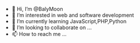 - 👋 Hi, I’m @BalyMoon
- 👀 I’m interested in web and software development
- 🌱 I’m currently learning JavaScript,PHP,Python
- 💞️ I’m looking to collaborate on ...
- 📫 How to reach me ...

<!---
BalyMoon/BalyMoon is a ✨ special ✨ repository because its `README.md` (this file) appears on your GitHub profile.
You can click the Preview link to take a look at your changes.
--->
